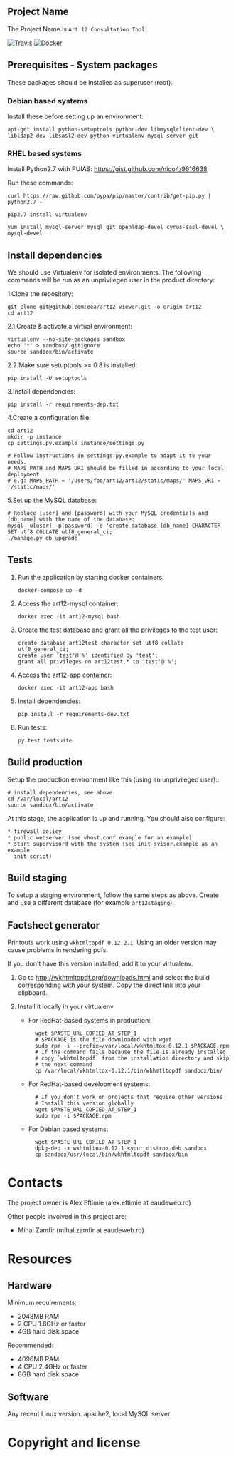 Project Name
------------
The Project Name is `Art 12 Consultation Tool`

[![Travis](https://travis-ci.org/eea/art12-viewer.svg?branch=master)](https://travis-ci.org/eea/art12-viewer)
[![Docker](https://dockerbuildbadges.quelltext.eu/status.svg?organization=eeacms&repository=copernicus-insitu-db)](https://hub.docker.com/r/eeacms/art12-viewer/builds/)

Prerequisites - System packages
-------------------------------
 
These packages should be installed as superuser (root).

### Debian based systems ###

Install these before setting up an environment:

    apt-get install python-setuptools python-dev libmysqlclient-dev \
    libldap2-dev libsasl2-dev python-virtualenv mysql-server git

### RHEL based systems ###
Install Python2.7 with PUIAS: https://gist.github.com/nico4/9616638

Run these commands:

    curl https://raw.github.com/pypa/pip/master/contrib/get-pip.py | python2.7 -

    pip2.7 install virtualenv

    yum install mysql-server mysql git openldap-devel cyrus-sasl-devel \
    mysql-devel


Install dependencies
--------------------

We should use Virtualenv for isolated environments. The following commands will
be run as an unprivileged user in the product directory:

1.Clone the repository:


    git clone git@github.com:eea/art12-viewer.git -o origin art12
    cd art12

2.1.Create & activate a virtual environment:


    virtualenv --no-site-packages sandbox
    echo '*' > sandbox/.gitignore
    source sandbox/bin/activate

2.2.Make sure setuptools >= 0.8 is installed:

    pip install -U setuptools

3.Install dependencies:

    pip install -r requirements-dep.txt

4.Create a configuration file:

    cd art12
    mkdir -p instance
    cp settings.py.example instance/settings.py

    # Follow instructions in settings.py.example to adapt it to your needs.
    # MAPS_PATH and MAPS_URI should be filled in according to your local deployment
    # e.g: MAPS_PATH = '/Users/foo/art12/art12/static/maps/' MAPS_URI = '/static/maps/'

5.Set up the MySQL database:

    # Replace [user] and [password] with your MySQL credentials and [db_name] with the name of the database:
    mysql -u[user] -p[password] -e 'create database [db_name] CHARACTER SET utf8 COLLATE utf8_general_ci;'
    ./manage.py db upgrade


Tests
----------------

1. Run the application by starting docker containers:
   
       docker-compose up -d
       
2. Access the art12-mysql container:

       docker exec -it art12-mysql bash
       
3. Create the test database and grant all the privileges to the test user:

       create database art12test character set utf8 collate utf8_general_ci;
       create user 'test'@'%' identified by 'test';
       grant all privileges on art12test.* to 'test'@'%';
       
4. Access the art12-app container:

       docker exec -it art12-app bash
       
5. Install dependencies:

       pip install -r requirements-dev.txt
       
6. Run tests:

       py.test testsuite


Build production
----------------

Setup the production environment like this (using an unprivileged user)::

    # install dependencies, see above
    cd /var/local/art12
    source sandbox/bin/activate

At this stage, the application is up and running. You should also configure:

    * firewall policy
    * public webserver (see vhost.conf.example for an example)
    * start supervisord with the system (see init-svisor.example as an example
      init script)


Build staging
-------------

To setup a staging environment, follow the same steps as above. Create and use
a different database (for example ``art12staging``).


Factsheet generator
-------------------

Printouts work using `wkhtmltopdf 0.12.2.1`. Using an older version may cause
problems in rendering pdfs.

If you don't have this version installed, add it to your virtualenv.

1. Go to http://wkhtmltopdf.org/downloads.html and select the build
   corresponding with your system. Copy the direct link into your clipboard.

2. Install it locally in your virtualenv

    * For RedHat-based systems in production:

            wget $PASTE_URL_COPIED_AT_STEP_1
            # $PACKAGE is the file downloaded with wget
            sudo rpm -i --prefix=/var/local/wkhtmltox-0.12.1 $PACKAGE.rpm
            # If the command fails because the file is already installed
            # copy `wkhtmltopdf` from the installation directory and skip
            # the next command
            cp /var/local/wkhtmltox-0.12.1/bin/wkhmtltopdf sandbox/bin/

    * For RedHat-based development systems:

            # If you don't work on projects that require other versions
            # Install this version globally
            wget $PASTE_URL_COPIED_AT_STEP_1
            sudo rpm -i $PACKAGE.rpm

    * For Debian based systems:

            wget $PASTE_URL_COPIED_AT_STEP_1
            dpkg-deb -x wkhtmltox-0.12.1_<your_distro>.deb sandbox
            cp sandbox/usr/local/bin/wkhtmltopdf sandbox/bin


Contacts
========


The project owner is Alex Eftimie (alex.eftimie at eaudeweb.ro)

Other people involved in this project are:

* Mihai Zamfir (mihai.zamfir at eaudeweb.ro)


Resources
=========

Hardware
--------

Minimum requirements:

 * 2048MB RAM
 * 2 CPU 1.8GHz or faster
 * 4GB hard disk space

Recommended:

 * 4096MB RAM
 * 4 CPU 2.4GHz or faster
 * 8GB hard disk space


Software
--------

Any recent Linux version.
apache2, local MySQL server


Copyright and license
=====================
